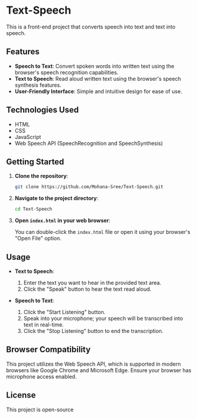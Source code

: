 # Text-Speech

This is a front-end project that converts speech into text and text into speech.

## Features

* **Speech to Text**: Convert spoken words into written text using the browser's speech recognition capabilities.
* **Text to Speech**: Read aloud written text using the browser's speech synthesis features.
* **User-Friendly Interface**: Simple and intuitive design for ease of use.

## Technologies Used

* HTML
* CSS
* JavaScript
* Web Speech API (SpeechRecognition and SpeechSynthesis)

## Getting Started

1. **Clone the repository**:

   ```bash
   git clone https://github.com/Mohana-Sree/Text-Speech.git
   ```



2. **Navigate to the project directory**:

   ```bash
   cd Text-Speech
   ```



3. **Open `index.html` in your web browser**:

   You can double-click the `index.html` file or open it using your browser's "Open File" option.

## Usage

* **Text to Speech**:

  1. Enter the text you want to hear in the provided text area.
  2. Click the "Speak" button to hear the text read aloud.

* **Speech to Text**:

  1. Click the "Start Listening" button.
  2. Speak into your microphone; your speech will be transcribed into text in real-time.
  3. Click the "Stop Listening" button to end the transcription.

## Browser Compatibility

This project utilizes the Web Speech API, which is supported in modern browsers like Google Chrome and Microsoft Edge. Ensure your browser has microphone access enabled.

## License

This project is open-source
